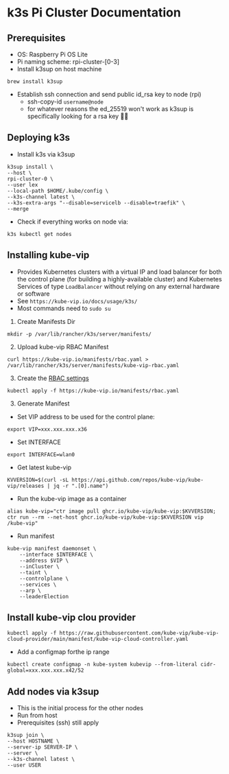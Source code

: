 # k3s Pi Cluster Documentation

## **Prerequisites**
- OS: Raspberry Pi OS Lite
- Pi naming scheme: rpi-cluster-[0-3]
- Install k3sup on host machine

```{zsh}
brew install k3sup
```

- Establish ssh connection and send public id_rsa key to node (rpi)
    - ssh-copy-id `username@node`
    - for whatever reasons the ed_25519 won't work as k3sup is specifically looking for a rsa key :man_shrugging:

## **Deploying k3s**
- Install k3s via k3sup
```{bash}
k3sup install \
--host \
rpi-cluster-0 \
--user lex 
--local-path $HOME/.kube/config \
--k3s-channel latest \
--k3s-extra-args "--disable=servicelb --disable=traefik" \
--merge
```

- Check if everything works on node via:
```{bash}
k3s kubectl get nodes
```

## **Installing kube-vip**
- Provides Kubernetes clusters with a virtual IP and load balancer for both the control plane (for building a highly-available cluster) and Kubernetes Services of type `LoadBalancer` without relying on any external hardware or software
- See `https://kube-vip.io/docs/usage/k3s/`
- Most commands need to `sudo su` 

1. Create Manifests Dir
```{bash}
mkdir -p /var/lib/rancher/k3s/server/manifests/
```

2. Upload kube-vip RBAC Manifest
```{bash}
curl https://kube-vip.io/manifests/rbac.yaml > /var/lib/rancher/k3s/server/manifests/kube-vip-rbac.yaml
```

3. Create the [RBAC settings](https://kube-vip.io/docs/installation/daemonset/#create-the-rbac-settings)

```{bash}
kubectl apply -f https://kube-vip.io/manifests/rbac.yaml
```

3. Generate Manifest
- Set VIP address to be used for the control plane:
```{bash}
export VIP=xxx.xxx.xxx.x36
```

- Set INTERFACE
```{bash}
export INTERFACE=wlan0
```

- Get latest kube-vip
```{bash}
KVVERSION=$(curl -sL https://api.github.com/repos/kube-vip/kube-vip/releases | jq -r ".[0].name")
```

- Run the kube-vip image as a container
```{bash}
alias kube-vip="ctr image pull ghcr.io/kube-vip/kube-vip:$KVVERSION; ctr run --rm --net-host ghcr.io/kube-vip/kube-vip:$KVVERSION vip /kube-vip"
```
- Run manifest
```{bash}
kube-vip manifest daemonset \
    --interface $INTERFACE \
    --address $VIP \
    --inCluster \
    --taint \
    --controlplane \
    --services \
    --arp \
    --leaderElection
```

## **Install kube-vip clou provider**
```{bash}
kubectl apply -f https://raw.githubusercontent.com/kube-vip/kube-vip-cloud-provider/main/manifest/kube-vip-cloud-controller.yaml
```

- Add a configmap forthe ip range
```{bash}
kubectl create configmap -n kube-system kubevip --from-literal cidr-global=xxx.xxx.xxx.x42/52
```

## **Add nodes via k3sup**
- This is the initial process for the other nodes
- Run from host
- Prerequisites (ssh) still apply

```{bash}
k3sup join \
--host HOSTNAME \
--server-ip SERVER-IP \
--server \
--k3s-channel latest \
--user USER
```